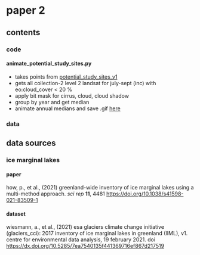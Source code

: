 # paper 2

## contents

### code
#### animate_potential_study_sites.py

- takes points from [potential_study_sites_v1](data/potential_study_sites_v1.geojson) 
- gets all collection-2 level 2 landsat for july-sept (inc) with eo:cloud_cover < 20 %
- apply bit mask for cirrus, cloud, cloud shadow
- group by year and get median
- animate annual medians and save .gif [here](results/intermediate/study_site_animations/)

### data



## data sources

### ice marginal lakes

#### paper
how, p., et al., (2021) greenland-wide inventory of ice marginal lakes using a multi-method approach. *sci rep* **11**, 4481 https://doi.org/10.1038/s41598-021-83509-1

#### dataset
wiesmann, a., et al., (2021) esa glaciers climate change initiative (glaciers_cci): 2017 inventory of ice marginal lakes in greenland (IIML), v1. centre for environmental data analysis, 19 february 2021. doi https://dx.doi.org/10.5285/7ea7540135f441369716ef867d217519


